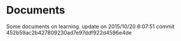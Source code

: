 # Documents
Some documents on learning.
update on 2015/10/20 6:07:51 
commit 452b59ac2b427809230ad7e97ddf922d4596e4de